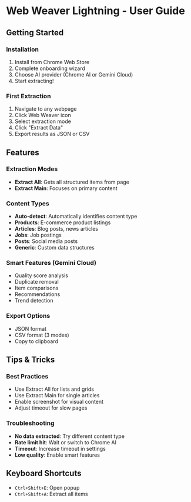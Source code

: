 # Web Weaver Lightning - User Guide

## Getting Started

### Installation
1. Install from Chrome Web Store
2. Complete onboarding wizard
3. Choose AI provider (Chrome AI or Gemini Cloud)
4. Start extracting!

### First Extraction
1. Navigate to any webpage
2. Click Web Weaver icon
3. Select extraction mode
4. Click "Extract Data"
5. Export results as JSON or CSV

## Features

### Extraction Modes
- **Extract All**: Gets all structured items from page
- **Extract Main**: Focuses on primary content

### Content Types
- **Auto-detect**: Automatically identifies content type
- **Products**: E-commerce product listings
- **Articles**: Blog posts, news articles
- **Jobs**: Job postings
- **Posts**: Social media posts
- **Generic**: Custom data structures

### Smart Features (Gemini Cloud)
- Quality score analysis
- Duplicate removal
- Item comparisons
- Recommendations
- Trend detection

### Export Options
- JSON format
- CSV format (3 modes)
- Copy to clipboard

## Tips & Tricks

### Best Practices
- Use Extract All for lists and grids
- Use Extract Main for single articles
- Enable screenshot for visual content
- Adjust timeout for slow pages

### Troubleshooting
- **No data extracted**: Try different content type
- **Rate limit hit**: Wait or switch to Chrome AI
- **Timeout**: Increase timeout in settings
- **Low quality**: Enable smart features

## Keyboard Shortcuts
- `Ctrl+Shift+E`: Open popup
- `Ctrl+Shift+A`: Extract all items
